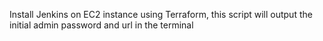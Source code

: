 Install Jenkins on EC2 instance using Terraform, this script will output the initial admin password and url in the terminal
